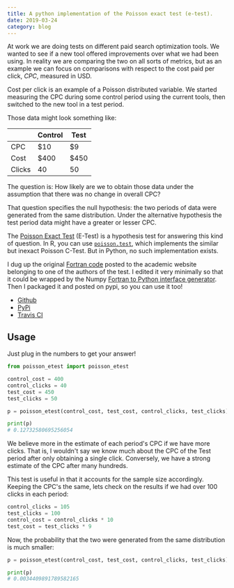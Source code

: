 ```yaml
---
title: A python implementation of the Poisson exact test (e-test).
date: 2019-03-24
category: blog
---
```


At work we are doing tests on different paid search optimization tools. We wanted to see if a new tool offered improvements over what we had been using. In reality we are comparing the two on all sorts of metrics, but as an example we can focus on comparisons with respect to the cost paid per click, _CPC_, measured in USD.

Cost per click is an example of a Poisson distributed variable. We started measuring the CPC during some control period using the current tools, then switched to the new tool in a test period.

Those data might look something like:

|        | Control | Test |
|--------|---------|------|
| CPC    | $10     | $9   |
| Cost   | $400    | $450 |
| Clicks | 40      | 50   |

The question is: How likely are we to obtain those data under the assumption that there was no change in overall CPC?

That question specifies the null hypothesis: the two periods of data were generated from the same distribution. Under the alternative hypothesis the test period data might have a greater or lesser CPC.

The [Poisson Exact Test](http://www.ucs.louisiana.edu/~kxk4695/JSPI-04.pdf) (E-Test) is a hypothesis test for answering this kind of question. In R, you can use [`poisson.test`](https://stat.ethz.ch/R-manual/R-devel/library/stats/html/poisson.test.html), which implements the similar but inexact Poisson C-Test. But in Python, no such implementation exists.

I dug up the original [Fortran code](http://www.ucs.louisiana.edu/~kxk4695/statcalc/pois2pval.for) posted to the academic website belonging to one of the authors of the test. I edited it very minimally so that it could be wrapped by the Numpy [Fortran to Python interface generator](https://docs.scipy.org/doc/numpy/f2py/index.html). Then I packaged it and posted on pypi, so you can use it too!

- [Github](https://github.com/nolanbconaway/poisson-etest)
- [PyPi](https://pypi.org/project/poisson-etest/0.0/)
- [Travis CI](https://travis-ci.org/nolanbconaway/poisson-etest)

## Usage

Just plug in the numbers to get your answer!

```python
from poisson_etest import poisson_etest

control_cost = 400
control_clicks = 40
test_cost = 450
test_clicks = 50

p = poisson_etest(control_cost, test_cost, control_clicks, test_clicks)

print(p)
# 0.12732580695256054
```

We believe more in the estimate of each period's CPC if we have more clicks. That is, I wouldn't say we know much about the CPC of the Test period after only obtaining a single click. Conversely, we have a strong estimate of the CPC after many hundreds.

This test is useful in that it accounts for the sample size accordingly. Keeping the CPC's the same, lets check on the results if we had over 100 clicks in each period:

```python
control_clicks = 105
test_clicks = 100
control_cost = control_clicks * 10
test_cost = test_clicks * 9
```

Now, the probability that the two were generated from the same distribution is much smaller:

```python
p = poisson_etest(control_cost, test_cost, control_clicks, test_clicks)

print(p)
# 0.0034409891789582165
```
